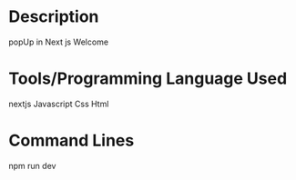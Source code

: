 # Description
popUp in Next js
Welcome
# Tools/Programming Language Used
nextjs
Javascript
Css
Html
# Command Lines
npm run dev

